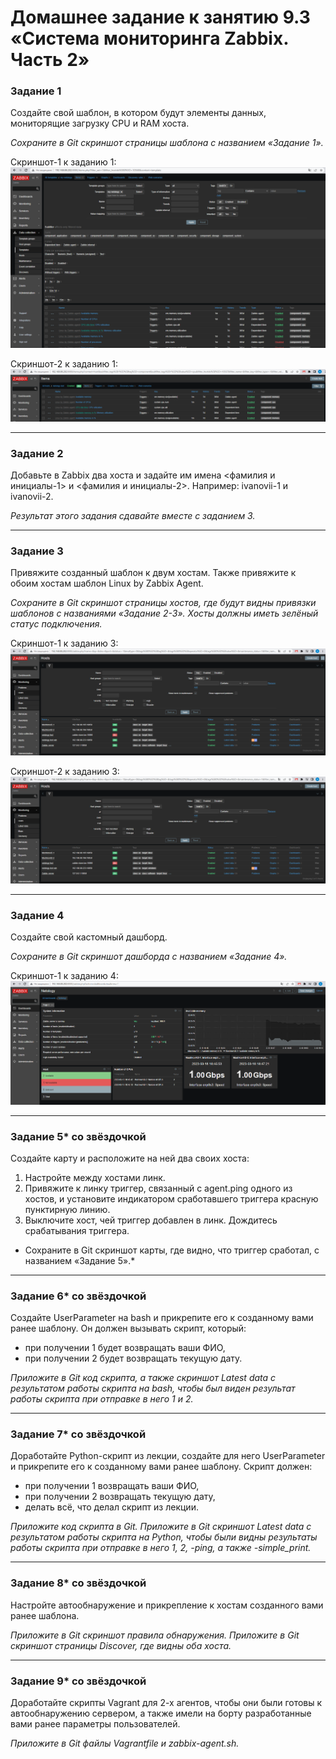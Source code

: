 # Домашнее задание к занятию 9.3 «Система мониторинга Zabbix. Часть 2»


### Задание 1

Создайте свой шаблон, в котором будут элементы данных, мониторящие загрузку CPU и RAM хоста.

*Сохраните в Git скриншот страницы шаблона с названием «Задание 1».*

Скриншот-1 к заданию 1:
![Скриншот-1](https://github.com/alex31bel/srlb-homework/blob/srlb-14/img/9-03-1-1.PNG)

Скриншот-2 к заданию 1:
![Скриншот-2](https://github.com/alex31bel/srlb-homework/blob/srlb-14/img/9-03-1-2.PNG)

 ---

### Задание 2

Добавьте в Zabbix два хоста и задайте им имена <фамилия и инициалы-1> и <фамилия и инициалы-2>. Например: ivanovii-1 и ivanovii-2.

*Результат этого задания сдавайте вместе с заданием 3.*

 ---

### Задание 3

Привяжите созданный шаблон к двум хостам. Также привяжите к обоим хостам шаблон Linux by Zabbix Agent.

*Сохраните в Git скриншот страницы хостов, где будут видны привязки шаблонов с названиями «Задание 2-3». Хосты должны иметь зелёный статус подключения.*

Скриншот-1 к заданию 3:
![Скриншот-1](https://github.com/alex31bel/srlb-homework/blob/srlb-14/img/9-03-3-1.PNG)

Скриншот-2 к заданию 3:
![Скриншот-2](https://github.com/alex31bel/srlb-homework/blob/srlb-14/img/9-03-3-1.PNG)

 ---

### Задание 4

Создайте свой кастомный дашборд.

*Сохраните в Git скриншот дашборда с названием «Задание 4».*

Скриншот-1 к заданию 4:
![Скриншот-1](https://github.com/alex31bel/srlb-homework/blob/srlb-14/img/9-03-4-1.PNG)

 ---

### Задание 5* со звёздочкой

Создайте карту и расположите на ней два своих хоста:
1. Настройте между хостами линк.
2. Привяжите к линку триггер, связанный с agent.ping одного из хостов, и установите индикатором сработавшего триггера красную пунктирную линию.
3. Выключите хост, чей триггер добавлен в линк. Дождитесь срабатывания триггера.

* Сохраните в Git скриншот карты, где видно, что триггер сработал, с названием «Задание 5».* 

 ---

### Задание 6* со звёздочкой

Создайте UserParameter на bash и прикрепите его к созданному вами ранее шаблону. Он должен вызывать скрипт, который:
- при получении 1 будет возвращать ваши ФИО,
- при получении 2 будет возвращать текущую дату.

*Приложите в Git код скрипта, а также скриншот Latest data с результатом работы скрипта на bash, чтобы был виден результат работы скрипта при отправке в него 1 и 2.*
 
 ---

### Задание 7* со звёздочкой

Доработайте Python-скрипт из лекции, создайте для него UserParameter и прикрепите его к созданному вами ранее шаблону. 
Скрипт должен:
- при получении 1 возвращать ваши ФИО,
- при получении 2 возвращать текущую дату,
- делать всё, что делал скрипт из лекции.

*Приложите код скрипта в Git. Приложите в Git скриншот Latest data с результатом работы скрипта на Python, чтобы были видны результаты работы скрипта при отправке в него 1, 2, -ping, а также -simple_print.*
 
 ---

### Задание 8* со звёздочкой

Настройте автообнаружение и прикрепление к хостам созданного вами ранее шаблона.

*Приложите в Git скриншот правила обнаружения. Приложите в Git скриншот страницы Discover, где видны оба хоста.*

 ---

### Задание 9* со звёздочкой

Доработайте скрипты Vagrant для 2-х агентов, чтобы они были готовы к автообнаружению сервером, а также имели на борту разработанные вами ранее параметры пользователей.

*Приложите в Git файлы Vagrantfile и zabbix-agent.sh.*


